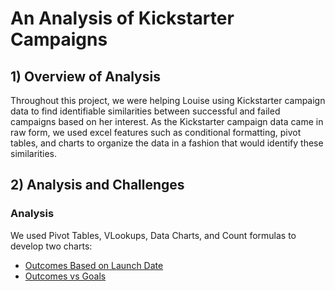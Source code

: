 # An Analysis of Kickstarter Campaigns
## 1) Overview of Analysis
Throughout this project, we were helping Louise using Kickstarter campaign data to find identifiable similarities between successful and failed campaigns based on her interest. As the Kickstarter campaign data came in raw form, we used excel features such as conditional formatting, pivot tables, and charts to organize the data in a fashion that would identify these similarities. 
## 2) Analysis and Challenges
### Analysis
We used Pivot Tables, VLookups, Data Charts, and Count formulas to develop two charts:
- [Outcomes Based on Launch Date](Resources/Theater_Outcomes_vs_Launch.png)
- [Outcomes vs Goals](Resources/Outcomes_vs_Goals.png)
